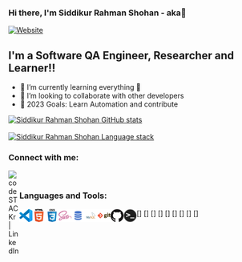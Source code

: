 ### Hi there, I'm Siddikur Rahman Shohan - aka👋

[![Website](https://img.shields.io/website?label=shahinsheikh.com&style=for-the-badge&url=https://siddikurrahmanshohan.github.io/)](https://siddikurrahmanshohan.github.io/)

## I'm a Software QA Engineer, Researcher and Learner!!

- 🌱 I’m currently learning everything 🤣
- 👯 I’m looking to collaborate with other developers
- 🥅 2023 Goals: Learn Automation and contribute

[![Siddikur Rahman Shohan GitHub stats](https://github-readme-stats.vercel.app/api?username=srshohan247&show_icons=true&theme=radical)](https://github.com/srshohan247)
<br><br>
[![Siddikur Rahman Shohan Language stack](https://github-readme-stats.vercel.app/api/top-langs/?username=srshohan247&theme=dark&layout=compact)](https://github.com/srshohan247)

### Connect with me:


[<img align="left" alt="codeSTACKr | LinkedIn" width="22px" src="https://cdn.jsdelivr.net/npm/simple-icons@v3/icons/linkedin.svg" />][linkedin]

<br />

### Languages and Tools:

[<img align="left" alt="Visual Studio Code" width="26px" src="https://raw.githubusercontent.com/github/explore/80688e429a7d4ef2fca1e82350fe8e3517d3494d/topics/visual-studio-code/visual-studio-code.png" />]
[<img align="left" alt="HTML5" width="26px" src="https://raw.githubusercontent.com/github/explore/80688e429a7d4ef2fca1e82350fe8e3517d3494d/topics/html/html.png" />]
[<img align="left" alt="CSS3" width="26px" src="https://raw.githubusercontent.com/github/explore/80688e429a7d4ef2fca1e82350fe8e3517d3494d/topics/css/css.png" />]
[<img align="left" alt="Sass" width="26px" src="https://raw.githubusercontent.com/github/explore/80688e429a7d4ef2fca1e82350fe8e3517d3494d/topics/sass/sass.png" />]
[<img align="left" alt="SQL" width="26px" src="https://raw.githubusercontent.com/github/explore/80688e429a7d4ef2fca1e82350fe8e3517d3494d/topics/sql/sql.png" />]
[<img align="left" alt="MySQL" width="26px" src="https://raw.githubusercontent.com/github/explore/80688e429a7d4ef2fca1e82350fe8e3517d3494d/topics/mysql/mysql.png" />]
[<img align="left" alt="Git" width="26px" src="https://raw.githubusercontent.com/github/explore/80688e429a7d4ef2fca1e82350fe8e3517d3494d/topics/git/git.png" />]
[<img align="left" alt="GitHub" width="26px" src="https://raw.githubusercontent.com/github/explore/78df643247d429f6cc873026c0622819ad797942/topics/github/github.png" />]
[<img align="left" alt="Terminal" width="26px" src="https://raw.githubusercontent.com/github/explore/80688e429a7d4ef2fca1e82350fe8e3517d3494d/topics/terminal/terminal.png" />]



</br>
</br>

[website]: https://sissikurrahmanshohan.github.io/
[linkedin]: https://www.linkedin.com/in/siddik25/

